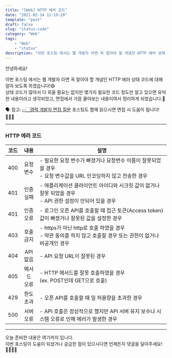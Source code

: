 ```yaml
---
title: "[Web] HTTP 에러 코드"
date: "2021-02-14 12:19:20"
template: "post"
draft: false
slug: "status-code"
category: "Web"
tags:
    - "Web"
    - "status"
description: "이번 포스팅 에서는 웹 개발자 라면 꼭 알아야 할 개념인 HTTP 에러 상태 코드에 대해 알아 보도록 하겠습니다!😄"
---
```


안녕하세요!

이번 포스팅 에서는 웹 개발자 라면 꼭 알아야 할 개념인 HTTP 에러 상태 코드에 대해 알아 보도록 하겠습니다!😄  
상태 코드가 많아서 다 외울 필요는 없지만 몇가지 필요한 코드 정도만 알고 있으면 유익한 내용이라고 생각되었고, 면접에서 가끔 물어보는 내용이여서 정리하게 되었습니다.📙  

🗣 참고: [👉🏻경력 개발자 면접 질문](https://shinsangeun.github.io/categories/Interview/job-Interview) 포스팅도 함께 읽으시면 면접 시 도움이 됩니다!🙆🏻‍♀️

-----

### HTTP 에러 코드

|  코드 |    내용         |                                      설명                                                   |
|------|:--------------:|-------------------------------------------------------------------------------------------|
|  400 |  요청 <br> 변수  | - 필요한 요청 변수가 빠졌거나 요청변수 이름이 잘못되었을 경우 <br> - 요청 변수값을 URL 인코딩하지 않고 전송한 경우   | 
|  401 |  인증 <br> 실패  | - 애플리케이션 클라이언트 아이디와 시크릿 값이 없거나 잘못 되었을 경우 <br> - API 권한 설정이 안되어 있을 경우      |
|  401 |  인증 <br> 오류  | - 로그인 오픈 API를 호출할 때 접근 토큰(Access token)값이 빠졌거나 잘못된 값을 설정한 경우                   |
|  403 |  호출 <br> 금지  | - https가 아닌 http로 호출 하였을 경우 <br> - 약관 동의를 하지 않고 호출할 경우 또는 권한이 없거나 비공개인 경우  |
|  404 |  API <br> 없음  | - API 요청 URL이 잘못된 경우                                                                   |
|  405 |  메서드 <br> 오류 | - HTTP 메서드를 잘못 호출하였을 경우 <br> (ex. POST인데 GET으로 호출)                                 |
|  429 |  한도 <br> 초과  | - 오픈 API를 호출할 때 일 허용량을 초과한 경우                                                       |
|  500 |  서버 <br> 오류  | - API 호출은 정상적으로 했지만 API 서버 유지 보수나 시스템 오류로 인해 에러가 발생한 경우                      |


-----

오늘 준비한 내용은 여기까지 입니다.  
이번 포스팅이 도움이 되셨거나 궁금한 점이 있으시다면 언제든지 댓글을 달아주세요!🙋🏻‍♀️✨    
 